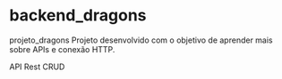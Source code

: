 # backend_dragons
projeto_dragons
Projeto desenvolvido com o objetivo de aprender mais sobre APIs e conexão HTTP.

API Rest CRUD
